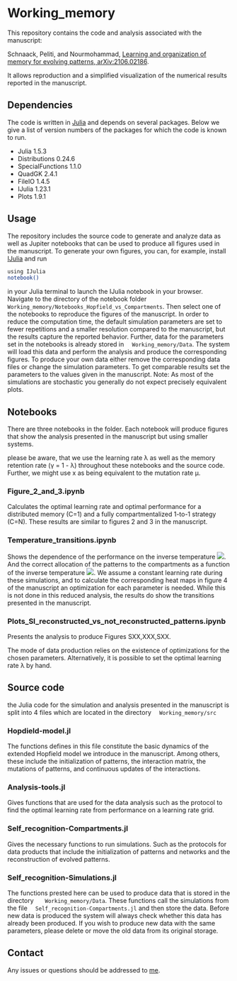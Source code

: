 # Working_memory


This repository contains the code and analysis associated with the manuscript:

Schnaack, Peliti, and Nourmohammad, [Learning and organization of memory for evolving patterns, arXiv:2106.02186](https://arxiv.org/abs/2106.02186).

It allows reproduction and a simplified visualization of the numerical results reported in the manuscript.

## Dependencies

The code is written in [Julia](https://julialang.org) and depends on several packages. Below we give a list of version numbers of the packages for which the code is known to run.
- Julia 1.5.3
- Distributions 0.24.6
- SpecialFunctions 1.1.0
- QuadGK 2.4.1
- FileIO 1.4.5
- IJulia 1.23.1
- Plots 1.9.1

## Usage

The repository includes the source code to generate and analyze data as well as Jupiter notebooks that can be used to produce all figures used in the manuscript. To generate your own figures, you can, for example, install [IJulia](https://github.com/JuliaLang/IJulia.jl) and run
```bash
using IJulia
notebook()
```
in your Julia terminal to launch the IJulia notebook in your browser. Navigate to the directory of the notebook folder ```   Working_memory/Notebooks_Hopfield_vs_Compartments ```. Then select one of the notebooks to reproduce the figures of the manuscript.
In order to reduce the computation time, the default simulation parameters are set to fewer repetitions and a smaller resolution compared to the manuscript, but the results capture the reported behavior. Further, data for the parameters set in the notebooks is already stored in ```   Working_memory/Data ```. The system will load this data and perform the analysis and produce the corresponding figures. To produce your own data either remove the corresponding data files or change the simulation parameters.
To get comparable results set the parameters to the values given in the manuscript. Note: As most of the simulations are stochastic you generally do not expect precisely equivalent plots.


## Notebooks

There are three notebooks in the folder.  Each notebook will produce figures that show the analysis presented in the manuscript but using smaller systems.


please be aware, that we use the learning rate λ as well as the memory retention rate (γ = 1 - λ) throughout these notebooks and the source code. Further, we might use x as being equivalent to the mutation rate μ.

### Figure_2_and_3.ipynb

Calculates the optimal learning rate and optimal performance for a distributed memory (C=1) and a fully compartmentalized 1-to-1 strategy (C=N). These results are similar to figures 2 and 3 in the manuscript.

### Temperature_transitions.ipynb

Shows the dependence of the performance on the inverse temperature <img src="https://render.githubusercontent.com/render/math?math=\beta_{\rm H}">. And the correct allocation of the patterns to the compartments as a function of the inverse temperature <img src="https://render.githubusercontent.com/render/math?math=\beta_{\rm S}">.
We assume a constant learning rate during these simulations, and to calculate the corresponding heat maps in figure 4 of the manuscript an optimization for each parameter is needed. While this is not done in this reduced analysis, the results do show the transitions presented in the manuscript.

###  Plots_SI_reconstructed_vs_not_reconstructed_patterns.ipynb
Presents the analysis to produce Figures SXX,XXX,SXX.

The mode of data production relies on the existence of optimizations for the chosen parameters. Alternatively, it is possible to set the optimal learning rate λ by hand.


## Source code

the Julia code for the simulation and analysis presented in the manuscript is split into 4 files which are located in the directory ```  Working_memory/src```

### Hopdield-model.jl

The functions defines in this file constitute the basic dynamics of the extended Hopfield model we introduce in the manuscript. Among others, these include the initialization of patterns, the interaction matrix, the mutations of patterns, and continuous updates of the interactions.

### Analysis-tools.jl

Gives functions that are used for the data analysis such as the protocol to find the optimal learning rate from performance on a learning rate grid.


### Self_recognition-Compartments.jl


Gives the necessary functions to run simulations. Such as the protocols for data products that include the initialization of patterns and networks and the reconstruction of evolved patterns.


### Self_recognition-Simulations.jl


The functions prested here can be used to produce data that is stored in the directory ```   Working_memory/Data```. These functions call the simulations from the file ```  Self_recognition-Compartments.jl``` and then store the data. Before new data is produced the system will always check whether this data has already been produced. If you wish to produce new data with the same parameters, please delete or move the old data from its original storage.


## Contact

Any issues or questions should be addressed to [me](mailto:oskar.schnaack@ds.mpg.de).
